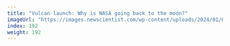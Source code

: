 ```yaml
---
title: "Vulcan launch: Why is NASA going back to the moon?"
imageUrl: "https://images.newscientist.com/wp-content/uploads/2024/01/08115329/SEI_186403529.jpg?width=788"
index: 192
weight: 192
---
```

